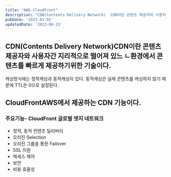 ```yaml
---
title: "AWS-CloudFront"
description: "CDN(Contents Delivery Network)  CDN이란 콘텐츠 제공자와 사용자간 지리적으로 떨어져 있느 ㄴ환경에서 콘텐츠를 빠르게 제공하기위한 기술이다.  캐싱방식에는 정적캐싱과 동적캐싱이 있다.  동적캐싱은 실제 콘텐츠를 캐싱하지 않기 때문에 TTL은 0으로 설정된다...."
pubDate: '2023-01-02'
updatedDate: '2023-08-25'
---
```


## CDN(Contents Delivery Network)CDN이란 콘텐츠 제공자와 사용자간 지리적으로 떨어져 있느 ㄴ환경에서 콘텐츠를 빠르게 제공하기위한 기술이다.
캐싱방식에는 정적캐싱과 동적캐싱이 있다.
동적캐싱은 실제 콘텐츠를 캐싱하지 않기 때문에 TTL은 0으로 설정된다.
## CloudFrontAWS에서 제공하는 CDN 기능이다.
### 주요기능- CloudFront 글로벌 엣지 네트워크
- 정적, 동적 컨텐츠 딜리버리
- 오리진 Selection
- 오리진 그룹을 통한 Failover
- SSL 지원
- 엑세스 제어
- 보안
- 비용 효율성